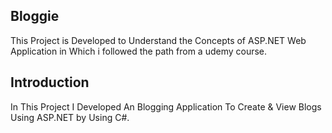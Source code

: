 ## **Bloggie**
This Project is Developed to Understand the Concepts of ASP.NET Web Application in Which i followed the path from a udemy course.

## **Introduction**
In This Project I Developed An Blogging Application To Create & View Blogs Using ASP.NET by Using C#.
